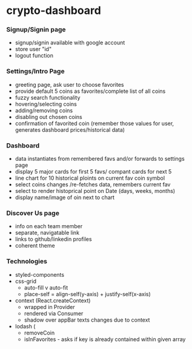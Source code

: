 # crypto-dashboard

### Signup/Signin page
* signup/signin available with google account
* store user "id"
* logout function
### Settings/Intro Page
* greeting page, ask user to choose favorites
* provide default 5 coins as favorites/complete list of all coins
* fuzzy search functionality
* hovering/selecting coins
* adding/removing coins
* disabling out chosen coins
* confirmation of favorited coin (remember those values for user, generates dashboard prices/historical data)

### Dashboard
* data instantiates from remembered favs and/or forwards to settings page
* display 5 major cards for first 5 favs/ compant cards for next 5
* line chart for 10 historical ploints on current fav coin symbol
* select coins changes /re-fetches data, remembers current fav
* select to render histoprical point on Date (days, weeks, months)
* display name/image of oin next to chart

### Discover Us page
* info on each team member
* separate, navigatable link
* links to github/linkedin profiles
* coherent theme


### Technologies
* styled-components
* css-grid
  * auto-fill v auto-fit
  * place-self = align-self(y-axis) + justify-self(x-axis)
* context (React.createContext)
  * wrapped in Provider
  * rendered via Consumer 
  * shadow over appBar texts changes due to context
* lodash (
  * removeCoin 
  * isInFavorites - asks if key is already contained within given array